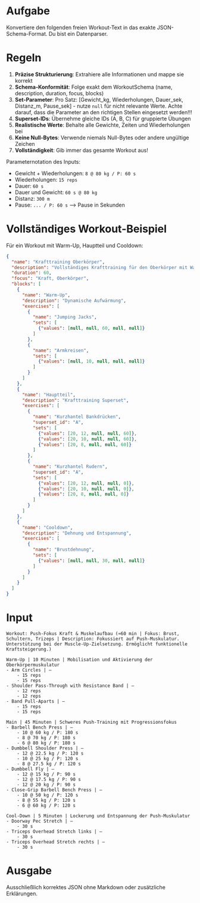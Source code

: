 # Aufgabe
Konvertiere den folgenden freien Workout-Text in das exakte JSON-Schema-Format. Du bist ein Datenparser.

# Regeln
1. **Präzise Strukturierung**: Extrahiere alle Informationen und mappe sie korrekt
2. **Schema-Konformität**: Folge exakt dem WorkoutSchema (name, description, duration, focus, blocks)
3. **Set-Parameter**: Pro Satz: [Gewicht_kg, Wiederholungen, Dauer_sek, Distanz_m, Pause_sek] - nutze `null` für nicht relevante Werte. Achte darauf, dass die Parameter an den richtigen Stellen eingesetzt werden!!!
4. **Superset-IDs**: Übernehme gleiche IDs (A, B, C) für gruppierte Übungen
5. **Realistische Werte**: Behalte alle Gewichte, Zeiten und Wiederholungen bei
6. **Keine Null-Bytes**: Verwende niemals Null-Bytes oder andere ungültige Zeichen
7. **Vollständigkeit**: Gib immer das gesamte Workout aus!

Parameternotation des Inputs:
- Gewicht + Wiederholungen: `8 @ 80 kg / P: 60 s`
- Wiederholungen: `15 reps`
- Dauer: `60 s`
- Dauer und Gewicht: `60 s @ 80 kg`
- Distanz: `300 m`
- Pause: `... / P: 60 s` --> Pause in Sekunden


# Vollständiges Workout-Beispiel
Für ein Workout mit Warm-Up, Hauptteil und Cooldown:
```json
{
  "name": "Krafttraining Oberkörper",
  "description": "Vollständiges Krafttraining für den Oberkörper mit Warm-Up und Cooldown",
  "duration": 60,
  "focus": "Kraft, Oberkörper",
  "blocks": [
    {
      "name": "Warm-Up",
      "description": "Dynamische Aufwärmung",
      "exercises": [
        {
          "name": "Jumping Jacks",
          "sets": [
            {"values": [null, null, 60, null, null]}
          ]
        },
        {
          "name": "Armkreisen",
          "sets": [
            {"values": [null, 10, null, null, null]}
          ]
        }
      ]
    },
    {
      "name": "Hauptteil",
      "description": "Krafttraining Superset",
      "exercises": [
        {
          "name": "Kurzhantel Bankdrücken",
          "superset_id": "A",
          "sets": [
            {"values": [20, 12, null, null, 60]},
            {"values": [20, 10, null, null, 60]},
            {"values": [20, 8, null, null, 60]}
          ]
        },
        {
          "name": "Kurzhantel Rudern",
          "superset_id": "A",
          "sets": [
            {"values": [20, 12, null, null, 0]},
            {"values": [20, 10, null, null, 0]},
            {"values": [20, 8, null, null, 0]}
          ]
        }
      ]
    },
    {
      "name": "Cooldown",
      "description": "Dehnung und Entspannung",
      "exercises": [
        {
          "name": "Brustdehnung",
          "sets": [
            {"values": [null, null, 30, null, null]}
          ]
        }
      ]
    }
  ]
}
```

# Input
```
Workout: Push-Fokus Kraft & Muskelaufbau (≈60 min | Fokus: Brust, Schultern, Trizeps | Description: Fokussiert auf Push-Muskulatur. Unterstützung bei der Muscle-Up-Zielsetzung. Ermöglicht funktionelle Kraftsteigerung.)

Warm-Up | 10 Minuten | Mobilisation und Aktivierung der Oberkörpermuskulatur
- Arm Circles | –
    - 15 reps
    - 15 reps
- Shoulder Pass-Through with Resistance Band | –
    - 12 reps
    - 12 reps
- Band Pull-Aparts | –
    - 15 reps
    - 15 reps

Main | 45 Minuten | Schweres Push-Training mit Progressionsfokus
- Barbell Bench Press | –
    - 10 @ 60 kg / P: 180 s
    - 8 @ 70 kg / P: 180 s
    - 6 @ 80 kg / P: 180 s
- Dumbbell Shoulder Press | –
    - 12 @ 22.5 kg / P: 120 s
    - 10 @ 25 kg / P: 120 s
    - 8 @ 27.5 kg / P: 120 s
- Dumbbell Fly | –
    - 12 @ 15 kg / P: 90 s
    - 12 @ 17.5 kg / P: 90 s
    - 12 @ 20 kg / P: 90 s
- Close-Grip Barbell Bench Press | –
    - 10 @ 50 kg / P: 120 s
    - 8 @ 55 kg / P: 120 s
    - 6 @ 60 kg / P: 120 s

Cool-Down | 5 Minuten | Lockerung und Entspannung der Push-Muskulatur
- Doorway Pec Stretch | –
    - 30 s
- Triceps Overhead Stretch links | –
    - 30 s
- Triceps Overhead Stretch rechts | –
    - 30 s
```

# Ausgabe
Ausschließlich korrektes JSON ohne Markdown oder zusätzliche Erklärungen. 